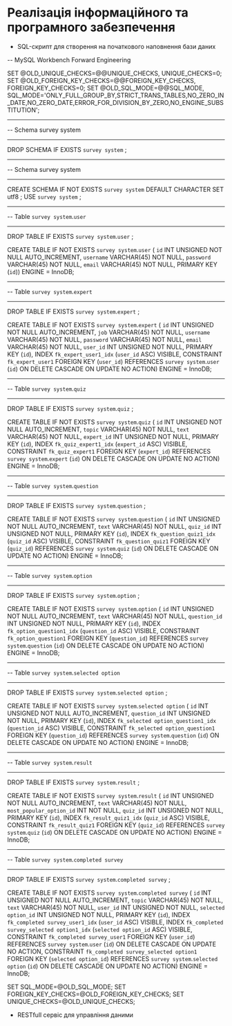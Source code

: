 # Реалізація інформаційного та програмного забезпечення

- SQL-скрипт для створення на початкового наповнення бази даних

-- MySQL Workbench Forward Engineering

SET @OLD_UNIQUE_CHECKS=@@UNIQUE_CHECKS, UNIQUE_CHECKS=0;
SET @OLD_FOREIGN_KEY_CHECKS=@@FOREIGN_KEY_CHECKS, FOREIGN_KEY_CHECKS=0;
SET @OLD_SQL_MODE=@@SQL_MODE, SQL_MODE='ONLY_FULL_GROUP_BY,STRICT_TRANS_TABLES,NO_ZERO_IN_DATE,NO_ZERO_DATE,ERROR_FOR_DIVISION_BY_ZERO,NO_ENGINE_SUBSTITUTION';

-- -----------------------------------------------------
-- Schema survey system
-- -----------------------------------------------------
DROP SCHEMA IF EXISTS `survey system` ;

-- -----------------------------------------------------
-- Schema survey system
-- -----------------------------------------------------
CREATE SCHEMA IF NOT EXISTS `survey system` DEFAULT CHARACTER SET utf8 ;
USE `survey system` ;

-- -----------------------------------------------------
-- Table `survey system`.`user`
-- -----------------------------------------------------
DROP TABLE IF EXISTS `survey system`.`user` ;

CREATE TABLE IF NOT EXISTS `survey system`.`user` (
  `id` INT UNSIGNED NOT NULL AUTO_INCREMENT,
  `username` VARCHAR(45) NOT NULL,
  `password` VARCHAR(45) NOT NULL,
  `email` VARCHAR(45) NOT NULL,
  PRIMARY KEY (`id`))
ENGINE = InnoDB;


-- -----------------------------------------------------
-- Table `survey system`.`expert`
-- -----------------------------------------------------
DROP TABLE IF EXISTS `survey system`.`expert` ;

CREATE TABLE IF NOT EXISTS `survey system`.`expert` (
  `id` INT UNSIGNED NOT NULL AUTO_INCREMENT,
  `job` VARCHAR(45) NOT NULL,
  `username` VARCHAR(45) NOT NULL,
  `password` VARCHAR(45) NOT NULL,
  `email` VARCHAR(45) NOT NULL,
  `user_id` INT UNSIGNED NOT NULL,
  PRIMARY KEY (`id`),
  INDEX `fk_expert_user1_idx` (`user_id` ASC) VISIBLE,
  CONSTRAINT `fk_expert_user1`
    FOREIGN KEY (`user_id`)
    REFERENCES `survey system`.`user` (`id`)
    ON DELETE CASCADE
    ON UPDATE NO ACTION)
ENGINE = InnoDB;


-- -----------------------------------------------------
-- Table `survey system`.`quiz`
-- -----------------------------------------------------
DROP TABLE IF EXISTS `survey system`.`quiz` ;

CREATE TABLE IF NOT EXISTS `survey system`.`quiz` (
  `id` INT UNSIGNED NOT NULL AUTO_INCREMENT,
  `topic` VARCHAR(45) NOT NULL,
  `text` VARCHAR(45) NOT NULL,
  `expert_id` INT UNSIGNED NOT NULL,
  PRIMARY KEY (`id`),
  INDEX `fk_quiz_expert1_idx` (`expert_id` ASC) VISIBLE,
  CONSTRAINT `fk_quiz_expert1`
    FOREIGN KEY (`expert_id`)
    REFERENCES `survey system`.`expert` (`id`)
    ON DELETE CASCADE
    ON UPDATE NO ACTION)
ENGINE = InnoDB;


-- -----------------------------------------------------
-- Table `survey system`.`question`
-- -----------------------------------------------------
DROP TABLE IF EXISTS `survey system`.`question` ;

CREATE TABLE IF NOT EXISTS `survey system`.`question` (
  `id` INT UNSIGNED NOT NULL AUTO_INCREMENT,
  `text` VARCHAR(45) NOT NULL,
  `quiz_id` INT UNSIGNED NOT NULL,
  PRIMARY KEY (`id`),
  INDEX `fk_question_quiz1_idx` (`quiz_id` ASC) VISIBLE,
  CONSTRAINT `fk_question_quiz1`
    FOREIGN KEY (`quiz_id`)
    REFERENCES `survey system`.`quiz` (`id`)
    ON DELETE CASCADE
    ON UPDATE NO ACTION)
ENGINE = InnoDB;


-- -----------------------------------------------------
-- Table `survey system`.`option`
-- -----------------------------------------------------
DROP TABLE IF EXISTS `survey system`.`option` ;

CREATE TABLE IF NOT EXISTS `survey system`.`option` (
  `id` INT UNSIGNED NOT NULL AUTO_INCREMENT,
  `text` VARCHAR(45) NOT NULL,
  `question_id` INT UNSIGNED NOT NULL,
  PRIMARY KEY (`id`),
  INDEX `fk_option_question1_idx` (`question_id` ASC) VISIBLE,
  CONSTRAINT `fk_option_question1`
    FOREIGN KEY (`question_id`)
    REFERENCES `survey system`.`question` (`id`)
    ON DELETE CASCADE
    ON UPDATE NO ACTION)
ENGINE = InnoDB;


-- -----------------------------------------------------
-- Table `survey system`.`selected option`
-- -----------------------------------------------------
DROP TABLE IF EXISTS `survey system`.`selected option` ;

CREATE TABLE IF NOT EXISTS `survey system`.`selected option` (
  `id` INT UNSIGNED NOT NULL AUTO_INCREMENT,
  `question_id` INT UNSIGNED NOT NULL,
  PRIMARY KEY (`id`),
  INDEX `fk_selected option_question1_idx` (`question_id` ASC) VISIBLE,
  CONSTRAINT `fk_selected option_question1`
    FOREIGN KEY (`question_id`)
    REFERENCES `survey system`.`question` (`id`)
    ON DELETE CASCADE
    ON UPDATE NO ACTION)
ENGINE = InnoDB;


-- -----------------------------------------------------
-- Table `survey system`.`result`
-- -----------------------------------------------------
DROP TABLE IF EXISTS `survey system`.`result` ;

CREATE TABLE IF NOT EXISTS `survey system`.`result` (
  `id` INT UNSIGNED NOT NULL AUTO_INCREMENT,
  `text` VARCHAR(45) NOT NULL,
  `most_popular_option_id` INT NOT NULL,
  `quiz_id` INT UNSIGNED NOT NULL,
  PRIMARY KEY (`id`),
  INDEX `fk_result_quiz1_idx` (`quiz_id` ASC) VISIBLE,
  CONSTRAINT `fk_result_quiz1`
    FOREIGN KEY (`quiz_id`)
    REFERENCES `survey system`.`quiz` (`id`)
    ON DELETE CASCADE
    ON UPDATE NO ACTION)
ENGINE = InnoDB;


-- -----------------------------------------------------
-- Table `survey system`.`completed survey`
-- -----------------------------------------------------
DROP TABLE IF EXISTS `survey system`.`completed survey` ;

CREATE TABLE IF NOT EXISTS `survey system`.`completed survey` (
  `id` INT UNSIGNED NOT NULL AUTO_INCREMENT,
  `topic` VARCHAR(45) NOT NULL,
  `text` VARCHAR(45) NOT NULL,
  `user_id` INT UNSIGNED NOT NULL,
  `selected option_id` INT UNSIGNED NOT NULL,
  PRIMARY KEY (`id`),
  INDEX `fk_completed survey_user1_idx` (`user_id` ASC) VISIBLE,
  INDEX `fk_completed survey_selected option1_idx` (`selected option_id` ASC) VISIBLE,
  CONSTRAINT `fk_completed survey_user1`
    FOREIGN KEY (`user_id`)
    REFERENCES `survey system`.`user` (`id`)
    ON DELETE CASCADE
    ON UPDATE NO ACTION,
  CONSTRAINT `fk_completed survey_selected option1`
    FOREIGN KEY (`selected option_id`)
    REFERENCES `survey system`.`selected option` (`id`)
    ON DELETE CASCADE
    ON UPDATE NO ACTION)
ENGINE = InnoDB;


SET SQL_MODE=@OLD_SQL_MODE;
SET FOREIGN_KEY_CHECKS=@OLD_FOREIGN_KEY_CHECKS;
SET UNIQUE_CHECKS=@OLD_UNIQUE_CHECKS;

- RESTfull сервіс для управління даними

